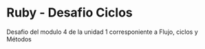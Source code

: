 # Ruby - Desafio Ciclos
 Desafio del modulo 4  de la unidad 1 corresponiente a Flujo, ciclos y Métodos
